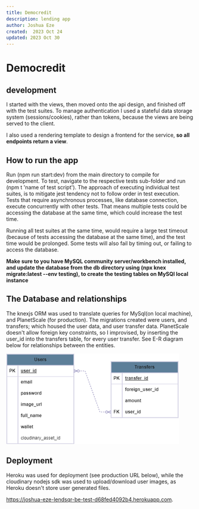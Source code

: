 ```yaml
---
title: Democredit
description: lending app
author: Joshua Eze
created:  2023 Oct 24
updated: 2023 Oct 30
---
```


Democredit
=========

## development
I started with the views, then moved onto the api design, and finished off with the test suites. To manage authentication I used a stateful data storage system (sessions/cookies), rather than tokens, because the views are being served to the client.

I also used a rendering template to design a frontend for the service, __so all endpoints return a view__.

## How to run the app

Run (npm run start:dev) from the main directory to compile for development. To test, navigate to the respective tests sub-folder and run (npm t 'name of test script'). The approach of executing individual test suites, is to mitigate jest tendency not to follow order in test execution. Tests that require asynchronous processes, like database connection, execute concurrently with other tests. That means multiple tests could be accessing the database at the same time, which could increase the test time.

Running all test suites at the same time, would require a large test timeout (because of tests accessing the database at the same time), and the test time would be prolonged. Some tests will also fail by timing out, or failing to access the database. 

__Make sure to you have MySQL community server/workbench installed, and update the database from the db directory using (npx knex migrate:latest --env testing), to create the testing tables on MySQl local instance__

## The Database and relationships

The knexjs ORM was used to translate queries for MySql(on local machine), and PlanetScale (for production). The migrations created were users, and transfers; which housed the user data, and user transfer data. PlanetScale doesn't allow foreign key constraints, so I improvised, by inserting the user_id into the transfers table, for every user transfer. See E-R diagram below for relationships between the entities.

[![demo credit ER diagram](/demo_credit.drawio.png?raw=true)](#erdiagram)

## Deployment

Heroku was used for deployment (see production URL below), while the cloudinary nodejs sdk was used to upload/download user images, as Heroku doesn't store user generated files.

https://joshua-eze-lendsqr-be-test-d68fed4092b4.herokuapp.com.




